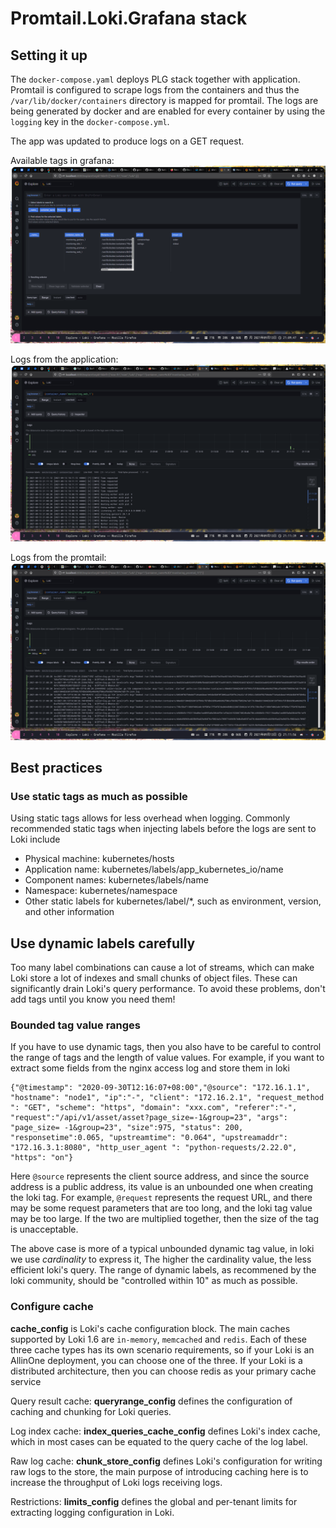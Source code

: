 # Promtail.Loki.Grafana stack

## Setting it up

The `docker-compose.yaml` deploys PLG stack together with application. Promtail is configured to scrape logs from the containers and thus the `/var/lib/docker/containers` directory is mapped for promtail. The logs are being generated by docker and are enabled for every container by using the `logging` key in the `docker-compose.yml`.

The app was updated to produce logs on a GET request.

Available tags in grafana:
![](images/grafana-tags.png)

Logs from the application:
![](images/grafana-app-logs.png)

Logs from the promtail:
![](images/grafana-promtail-logs.png)

## Best practices

### Use static tags as much as possible

Using static tags allows for less overhead when logging. Commonly recommended static tags when injecting labels before the logs are sent to Loki include

- Physical machine: kubernetes/hosts
- Application name: kubernetes/labels/app_kubernetes_io/name
- Component names: kubernetes/labels/name
- Namespace: kubernetes/namespace
- Other static labels for kubernetes/label/\*, such as environment, version, and other information

## Use dynamic labels carefully

Too many label combinations can cause a lot of streams, which can make Loki store a lot of indexes and small chunks of object files. These can significantly drain Loki's query performance. To avoid these problems, don't add tags until you know you need them!

### Bounded tag value ranges

If you have to use dynamic tags, then you also have to be careful to control the range of tags and the length of value values. For example, if you want to extract some fields from the nginx access log and store them in loki

```
{"@timestamp": "2020-09-30T12:16:07+08:00","@source": "172.16.1.1", "hostname": "node1", "ip":"-", "client": "172.16.2.1", "request_method ": "GET", "scheme": "https", "domain": "xxx.com", "referer":"-", "request":"/api/v1/asset/asset?page_size=-1&group=23", "args": "page_size= -1&group=23", "size":975, "status": 200, "responsetime":0.065, "upstreamtime": "0.064", "upstreamaddr": "172.16.3.1:8080", "http_user_agent ": "python-requests/2.22.0", "https": "on"}
```

Here `@source` represents the client source address, and since the source address is a public address, its value is an unbounded one when creating the loki tag. For example, `@request` represents the request URL, and there may be some request parameters that are too long, and the loki tag value may be too large. If the two are multiplied together, then the size of the tag is unacceptable.

The above case is more of a typical unbounded dynamic tag value, in loki we use *cardinality* to express it, The higher the cardinality value, the less efficient loki's query. The range of dynamic labels, as recommened by the loki community, should be "controlled within 10" as much as possible.

### Configure cache

**cache_config** is Loki's cache configuration block. The main caches supported by Loki 1.6 are `in-memory`, `memcached` and `redis`. Each of these three cache types has its own scenario requirements, so if your Loki is an AllinOne deployment, you can choose one of the three. If your Loki is a distributed architecture, then you can choose redis as your primary cache service

Query result cache: **queryrange_config** defines the configuration of caching and chunking for Loki queries.

Log index cache: **index_queries_cache_config** defines Loki's index cache, which in most cases can be equated to the query cache of the log label.

Raw log cache: **chunk_store_config** defines Loki's configuration for writing raw logs to the store, the main purpose of introducing caching here is to increase the throughput of Loki logs receiving logs.

Restrictions: **limits_config** defines the global and per-tenant limits for extracting logging configuration in Loki.
